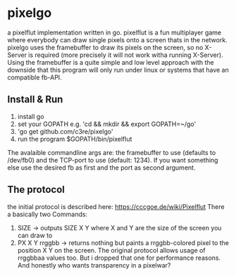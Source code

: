 # pixelgo
a pixelflut implementation written in go. pixelflut is a fun multiplayer game where everybody can draw single pixels onto a screen thats in the network. pixelgo uses the framebuffer to draw its pixels on the screen, so no X-Server is required (more precisely it will not work witha running X-Server). Using the framebuffer is a quite simple and low level approach with the downside that this program will only run under linux or systems that have an compatible fb-API.
## Install & Run
1. install go
2. set your GOPATH e.g. 'cd && mkdir && export GOPATH=~/go'
3. 'go get github.com/c3re/pixelgo'
4. run the program $GOPATH/bin/pixelflut

The avalaible commandline args are: the framebuffer to use (defaults to /dev/fb0) and the TCP-port to use (default: 1234). If you want something else use the desired fb as first and the port as second argument.

## The protocol
the initial protocol is described here: https://cccgoe.de/wiki/Pixelflut
There a basically two Commands:
1. SIZE -> outputs SIZE X Y where X and Y are the size of the screen you can draw to
2. PX X Y rrggbb -> returns nothing but paints a rrggbb-colored pixel to the position X Y on the screen. The original protocol allows usage of rrggbbaa values too. But i dropped that one for performance reasons. And honestly who wants transparency in a pixelwar?
